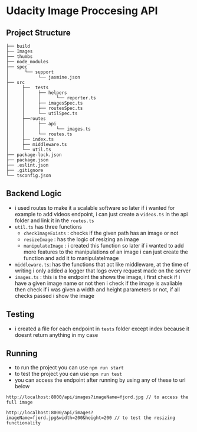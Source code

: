 # Udacity Image Proccesing API

## Project Structure

```
├── build
├── Images
├── thumbs
├── node_modules
├── spec
│      └── support
│           └── jasmine.json
├── src
│     ├──  tests
│     │     ├── helpers
│     │     │      └── reporter.ts
│     │     ├── imagesSpec.ts
│     │     ├── routesSpec.ts
│     │     └── utilSpec.ts
│     ├──routes
│     │     ├── api
│     │     │      └── images.ts
│     │     └── routes.ts
│     ├── index.ts
│     ├── middleware.ts
│     └── util.ts
├── package-lock.json
├── package.json
├── .eslint.json
├── .gitignore
└── tsconfig.json

```

## Backend Logic

- i used routes to make it a scalable software so later if i wanted for example to add videos endpoint, i can just create a `videos.ts` in the api folder and link it in the `routes.ts`
- `util.ts` has three functions
  - `checkImageExists` : checks if the given path has an image or not
  - `resizeImage` : has the logic of resizing an image
  - `manipulateImage` : i created this function so later if i wanted to add more features to the manipulations of an image i can just create the function and add it to manipulateImage
- `middleware.ts`: has the functions that act like middleware, at the time of writing i only added a logger that logs every request made on the server
- `images.ts` : this is the endpoint the shows the image, i first check if i have a given image name or not then i check if the image is avaliable then check if i was given a width and height parameters or not, if all checks passed i show the image

## Testing

- i created a file for each endpoint in `tests` folder except index because it doesnt return anything in my case

## Running

- to run the project you can use `npm run start`
- to test the project you can use `npm run test`
- you can access the endpoint after running by using any of these to url below

```
http://localhost:8000/api/images?imageName=fjord.jpg // to access the full image

http://localhost:8000/api/images?imageName=fjord.jpg&width=200&height=200 // to test the resizing functionality
```